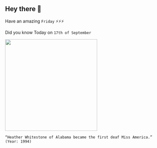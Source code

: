 ## Hey there 👋
Have an amazing `Friday` ⚡⚡⚡

Did you know Today on `17th of September`
 
 [<img src="https://slideplayer.com/slide/12172335/71/images/24/Heather+Whitestone.jpg" width="300" />](https://en.wikipedia.org/wiki/Heather_Whitestone) 
 ```
“Heather Whitestone of Alabama became the first deaf Miss America.” (Year: 1994)
```
